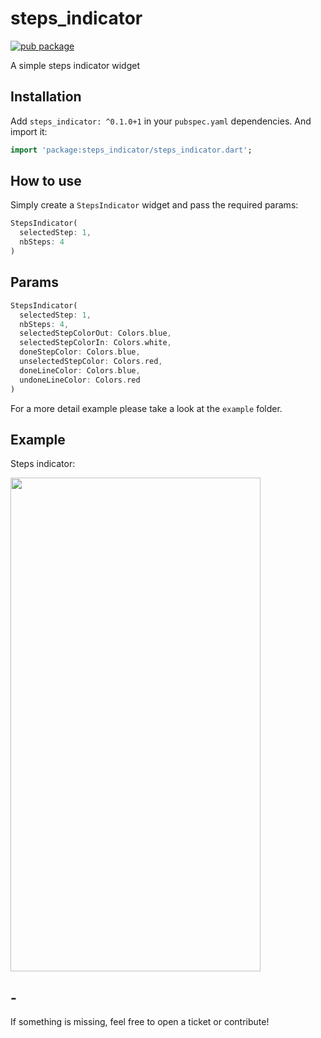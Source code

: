 # steps_indicator

[![pub package](https://img.shields.io/pub/v/steps_indicator.svg?style=for-the-badge&color=blue)](https://pub.dartlang.org/packages/steps_indicator)

A simple steps indicator widget

## Installation

Add `steps_indicator: ^0.1.0+1` in your `pubspec.yaml` dependencies. And import it:

```dart
import 'package:steps_indicator/steps_indicator.dart';
```

## How to use

Simply create a `StepsIndicator` widget and pass the required params:

```dart
StepsIndicator(
  selectedStep: 1,
  nbSteps: 4
)
```

## Params

```dart
StepsIndicator(
  selectedStep: 1,
  nbSteps: 4,
  selectedStepColorOut: Colors.blue,
  selectedStepColorIn: Colors.white,
  doneStepColor: Colors.blue,
  unselectedStepColor: Colors.red,
  doneLineColor: Colors.blue,
  undoneLineColor: Colors.red
)
```

For a more detail example please take a look at the `example` folder.

## Example

Steps indicator:

<img src="https://raw.githubusercontent.com/huextrat/steps_indicator/master/example/screenshot.png" width="400" height="790">

## -

If something is missing, feel free to open a ticket or contribute!
